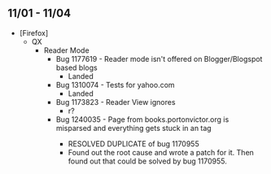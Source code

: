 ## 11/01 - 11/04 ##

* [Firefox]
  - QX
    - Reader Mode
      - Bug 1177619 - Reader mode isn't offered on Blogger/Blogspot based blogs
        - Landed
      - Bug 1310074 - Tests for yahoo.com
        - Landed
      - Bug 1173823 - Reader View ignores <base href="...">
        - r?
      - Bug 1240035 - Page from books.portonvictor.org is misparsed and everything gets stuck in an <a> tag
        - RESOLVED DUPLICATE of bug 1170955
        - Found out the root cause and wrote a patch for it. Then found out that could be solved by bug 1170955.
